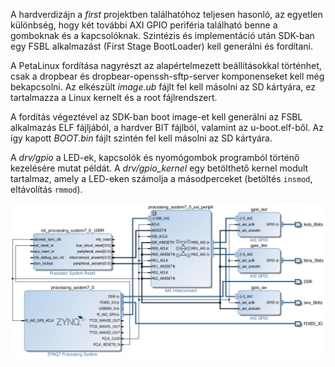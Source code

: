 A hardverdizájn a *first* projektben találhatóhoz teljesen hasonló, az egyetlen különbség, hogy két további AXI GPIO periféria található benne a gomboknak és a kapcsolóknak. Szintézis és implementáció után SDK-ban egy FSBL alkalmazást (First Stage BootLoader) kell generálni és fordítani.

A PetaLinux fordítása nagyrészt az alapértelmezett beállításokkal történhet, csak a dropbear és dropbear-openssh-sftp-server komponenseket kell még bekapcsolni. Az elkészült *image.ub* fájlt fel kell másolni az SD kártyára, ez tartalmazza a Linux kernelt és a root fájlrendszert.

A fordítás végeztével az SDK-ban boot image-et kell generálni az FSBL alkalmazás ELF fájljából, a hardver BIT fájlból, valamint az u-boot.elf-ből. Az így kapott *BOOT.bin* fájlt szintén fel kell másolni az SD kártyára.

A *drv/gpio* a LED-ek, kapcsolók és nyomógombok programból történő kezelésére mutat példát. A *drv/gpio_kernel* egy betölthető kernel modult tartalmaz, amely a LED-eken számolja a másodperceket (betöltés `insmod`, eltávolítás `rmmod`).

![Block Design](https://github.com/bvarga92/fpga/raw/master/zedboard/linux_test/design.png)